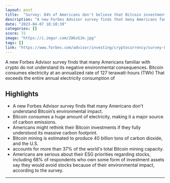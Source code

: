 ```yaml
---
layout: post
title:  "Survey: 84% of Americans don't believe that Bitcoin investments are a threat to the environment"
description: "A new Forbes Advisor survey finds that many Americans familiar with crypto do not understand its negative environmental consequences. Bitcoin consumes electricity at an annualized rate of 127 terawatt-hours (TWh) That exceeds the entire annual electricity consumption of"
date: "2023-04-07 18:10:39"
categories: []
score: 72
image: "https://i.imgur.com/ZA6zGJm.jpg"
tags: []
link: "https://www.forbes.com/advisor/investing/cryptocurrency/survey-84-dont-believe-that-bitcoin-investments-threat-to-environment/"
---
```


A new Forbes Advisor survey finds that many Americans familiar with crypto do not understand its negative environmental consequences. Bitcoin consumes electricity at an annualized rate of 127 terawatt-hours (TWh) That exceeds the entire annual electricity consumption of

## Highlights

- A new Forbes Advisor survey finds that many Americans don't understand Bitcoin’s environmental impact.
- Bitcoin consumes a huge amount of electricity, making it a major source of carbon emissions.
- Americans might rethink their Bitcoin investments if they fully understood its massive carbon footprint.
- Bitcoin mining is estimated to produce 40 billion tons of carbon dioxide, and the U.S.
- accounts for more than 37% of the world's total Bitcoin mining capacity.
- Americans are serious about their ESG priorities regarding stocks, including 68% of respondents who own some form of investment assets say they would avoid stocks because of their environmental impact, according to the survey.

---
